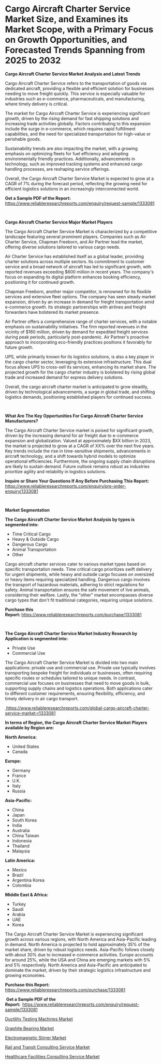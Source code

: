 <p><h1>Cargo Aircraft Charter Service Market Size, and Examines its Market Scope, with a Primary Focus on Growth Opportunities, and Forecasted Trends Spanning from 2025 to 2032</h1></p><p><strong>Cargo Aircraft Charter Service Market Analysis and Latest Trends</strong></p>
<p><p>Cargo Aircraft Charter Service refers to the transportation of goods via dedicated aircraft, providing a flexible and efficient solution for businesses needing to move freight quickly. This service is especially valuable for industries such as e-commerce, pharmaceuticals, and manufacturing, where timely delivery is critical. </p><p>The market for Cargo Aircraft Charter Service is experiencing significant growth, driven by the rising demand for fast shipping solutions and increasing trade activities globally. Factors contributing to this expansion include the surge in e-commerce, which requires rapid fulfillment capabilities, and the need for specialized transportation for high-value or perishable goods.</p><p>Sustainability trends are also impacting the market, with a growing emphasis on optimizing fleets for fuel efficiency and adopting environmentally friendly practices. Additionally, advancements in technology, such as improved tracking systems and enhanced cargo handling processes, are reshaping service offerings.</p><p>Overall, the Cargo Aircraft Charter Service Market is expected to grow at a CAGR of 7% during the forecast period, reflecting the growing need for efficient logistics solutions in an increasingly interconnected world.</p></p>
<p><strong>Get a Sample PDF of the Report:&nbsp;</strong> <a href="https://www.reliableresearchreports.com/enquiry/request-sample/1333081?utm_campaign=2286&utm_medium=2&utm_source=Github&utm_content=ia&utm_term=24032025&utm_id=cargo-aircraft-charter-service">https://www.reliableresearchreports.com/enquiry/request-sample/1333081</a></p>
<p>&nbsp;</p>
<p><strong>Cargo Aircraft Charter Service Major Market Players</strong></p>
<p><p>The Cargo Aircraft Charter Service Market is characterized by a competitive landscape featuring several prominent players. Companies such as Air Charter Service, Chapman Freeborn, and Air Partner lead the market, offering diverse solutions tailored to various cargo needs. </p><p>Air Charter Service has established itself as a global leader, providing charter solutions across multiple sectors. Its commitment to customer service and a broad network of aircraft has led to significant growth, with reported revenues exceeding $600 million in recent years. The company's focus on expanding its digital platform enhances booking efficiency, positioning it for continued growth.</p><p>Chapman Freeborn, another major competitor, is renowned for its flexible services and extensive fleet options. The company has seen steady market expansion, driven by an increase in demand for freight transportation amid e-commerce growth. Its strategic partnerships with airlines and freight forwarders have bolstered its market presence.</p><p>Air Partner offers a comprehensive range of charter services, with a notable emphasis on sustainability initiatives. The firm reported revenues in the vicinity of $160 million, driven by demand for expedited freight services during peak periods, particularly post-pandemic. Air Partner's proactive approach to incorporating eco-friendly practices positions it favorably for future growth.</p><p>UPS, while primarily known for its logistics solutions, is also a key player in the cargo charter sector, leveraging its extensive infrastructure. This dual focus allows UPS to cross-sell its services, enhancing its market share. The projected growth for the cargo charter industry is bolstered by rising global trade and increased demand for express delivery solutions.</p><p>Overall, the cargo aircraft charter market is anticipated to grow steadily, driven by technological advancements, a surge in global trade, and shifting logistics demands, positioning established players for continued success.</p></p>
<p>&nbsp;</p>
<p><strong>What Are The Key Opportunities For Cargo Aircraft Charter Service Manufacturers?</strong></p>
<p><p>The Cargo Aircraft Charter Service market is poised for significant growth, driven by the increasing demand for air freight due to e-commerce expansion and globalization. Valued at approximately $XX billion in 2023, the market is projected to grow at a CAGR of XX% over the next five years. Key trends include the rise in time-sensitive shipments, advancements in aircraft technology, and a shift towards hybrid models to optimize operational efficiencies. Furthermore, the ongoing supply chain disruptions are likely to sustain demand. Future outlook remains robust as industries prioritize agility and reliability in logistics solutions.</p></p>
<p><strong>Inquire or Share Your Questions If Any Before Purchasing This Report:</strong> <a href="https://www.reliableresearchreports.com/enquiry/pre-order-enquiry/1333081?utm_campaign=2286&utm_medium=2&utm_source=Github&utm_content=ia&utm_term=24032025&utm_id=cargo-aircraft-charter-service">https://www.reliableresearchreports.com/enquiry/pre-order-enquiry/1333081</a></p>
<p>&nbsp;</p>
<p><strong>Market Segmentation</strong></p>
<p><strong>The Cargo Aircraft Charter Service Market Analysis by types is segmented into:</strong></p>
<p><ul><li>Time Critical Cargo</li><li>Heavy & Outside Cargo</li><li>Dangerous Cargo</li><li>Animal Transportation</li><li>Other</li></ul></p>
<p><p>Cargo aircraft charter services cater to various market types based on specific transportation needs. Time critical cargo prioritizes swift delivery for urgent shipments, while heavy and outside cargo focuses on oversized or heavy items requiring specialized handling. Dangerous cargo involves the transport of hazardous materials, adhering to strict regulations for safety. Animal transportation ensures the safe movement of live animals, considering their welfare. Lastly, the "other" market encompasses diverse cargo types that don't fit traditional categories, requiring unique solutions.</p></p>
<p><strong>Purchase this Report:&nbsp;</strong><a href="https://www.reliableresearchreports.com/purchase/1333081?utm_campaign=2286&utm_medium=2&utm_source=Github&utm_content=ia&utm_term=24032025&utm_id=cargo-aircraft-charter-service">https://www.reliableresearchreports.com/purchase/1333081</a></p>
<p>&nbsp;</p>
<p><strong>The Cargo Aircraft Charter Service Market Industry Research by Application is segmented into:</strong></p>
<p><ul><li>Private Use</li><li>Commercial Use</li></ul></p>
<p><p>The Cargo Aircraft Charter Service Market is divided into two main applications: private use and commercial use. Private use typically involves transporting bespoke freight for individuals or businesses, often requiring specific routes or schedules tailored to unique needs. In contrast, commercial use focuses on businesses that need to move goods in bulk, supporting supply chains and logistics operations. Both applications cater to different customer requirements, ensuring flexibility, efficiency, and timely delivery in air cargo transport.</p></p>
<p><a href="https://www.reliableresearchreports.com/global-cargo-aircraft-charter-service-market-r1333081?utm_campaign=2286&utm_medium=2&utm_source=Github&utm_content=ia&utm_term=24032025&utm_id=cargo-aircraft-charter-service">&nbsp;https://www.reliableresearchreports.com/global-cargo-aircraft-charter-service-market-r1333081</a></p>
<p><strong>In terms of Region, the Cargo Aircraft Charter Service Market Players available by Region are:</strong></p>
<p>
    <p> <strong> North America: </strong>
        <ul>
            <li>United States</li>
            <li>Canada</li>
        </ul>
        </p> 
    <p> <strong> Europe: </strong>
        <ul>
            <li>Germany</li>
            <li>France</li>
            <li>U.K.</li>
            <li>Italy</li>
            <li>Russia</li>
        </ul>
        </p> 
    <p> <strong> Asia-Pacific: </strong>
        <ul>
            <li>China</li>
            <li>Japan</li>
            <li>South Korea</li>
            <li>India</li>
            <li>Australia</li>
            <li>China Taiwan</li>
            <li>Indonesia</li>
            <li>Thailand</li>
            <li>Malaysia</li>
        </ul>
        </p> 
    <p> <strong> Latin America: </strong>
        <ul>
            <li>Mexico</li>
            <li>Brazil</li>
            <li>Argentina Korea</li>
            <li>Colombia</li>
        </ul>
        </p> 
    <p> <strong> Middle East & Africa: </strong>
        <ul>
            <li>Turkey</li>
            <li>Saudi</li>
            <li>Arabia</li>
            <li>UAE</li>
            <li>Korea</li>
        </ul>
    </p>
    </p>
<p><p>The Cargo Aircraft Charter Service Market is experiencing significant growth across various regions, with North America and Asia-Pacific leading in demand. North America is projected to hold approximately 35% of the market share, driven by robust logistics needs. Asia-Pacific follows closely with about 30% due to increased e-commerce activities. Europe accounts for around 25%, while the USA and China are emerging markets with 5% and 5% respectively. North America and Asia-Pacific are anticipated to dominate the market, driven by their strategic logistics infrastructure and growing economies.</p></p>
<p><strong>Purchase this Report: </strong><a href="https://www.reliableresearchreports.com/purchase/1333081?utm_campaign=2286&utm_medium=2&utm_source=Github&utm_content=ia&utm_term=24032025&utm_id=cargo-aircraft-charter-service">https://www.reliableresearchreports.com/purchase/1333081</a></p>
<p>&nbsp;<strong>Get a Sample PDF of the Report:&nbsp;&nbsp;</strong><a href="https://www.reliableresearchreports.com/enquiry/request-sample/1333081?utm_campaign=2286&utm_medium=2&utm_source=Github&utm_content=ia&utm_term=24032025&utm_id=cargo-aircraft-charter-service">https://www.reliableresearchreports.com/enquiry/request-sample/1333081</a></p>
<p><strong></strong></p>
<p><p><a href="https://www.linkedin.com/pulse/ductility-testing-machines-market-analysis-current-trends-industry-wejpe?utm_campaign=2286&utm_medium=2&utm_source=Github&utm_content=ia&utm_term=24032025&utm_id=cargo-aircraft-charter-service">Ductility Testing Machines Market</a></p><p><a href="https://www.linkedin.com/pulse/graphite-bearing-market-overview-size-value-predicted-1zeke?utm_campaign=2286&utm_medium=2&utm_source=Github&utm_content=ia&utm_term=24032025&utm_id=cargo-aircraft-charter-service">Graphite Bearing Market</a></p><p><a href="https://www.linkedin.com/pulse/electromagnetic-stirrer-market-size-analysis-quantitative-nu92e?utm_campaign=2286&utm_medium=2&utm_source=Github&utm_content=ia&utm_term=24032025&utm_id=cargo-aircraft-charter-service">Electromagnetic Stirrer Market</a></p><p><a href="https://github.com/moroesarta/Market-Research-Report-List-1/blob/main/rail-and-transit-consulting-service-market.md?utm_campaign=2286&utm_medium=2&utm_source=Github&utm_content=ia&utm_term=24032025&utm_id=cargo-aircraft-charter-service">Rail and Transit Consulting Service Market</a></p><p><a href="https://github.com/szaszgrychkq/Market-Research-Report-List-1/blob/main/healthcare-facilities-consulting-service-market.md?utm_campaign=2286&utm_medium=2&utm_source=Github&utm_content=ia&utm_term=24032025&utm_id=cargo-aircraft-charter-service">Healthcare Facilities Consulting Service Market</a></p></p>